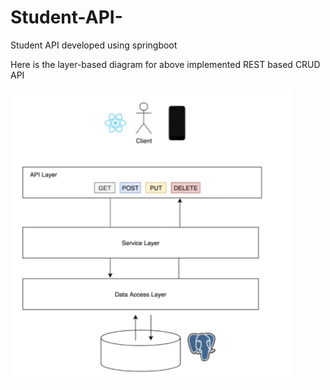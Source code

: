 # Student-API-
Student API developed using springboot

Here is the layer-based diagram for above implemented REST based CRUD API

![Screenshot](./layer-diagram.png)
